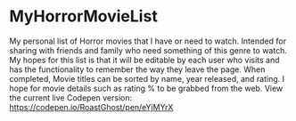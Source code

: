 # MyHorrorMovieList
My personal list of Horror movies that I have or need to watch. Intended for sharing with friends and family who need something of this genre to watch. My hopes for this list is that it will be editable by each user who visits and has the functionality to remember the way they leave the page. When completed, Movie titles can be sorted by name, year released, and rating. I hope for movie details such as rating % to be grabbed from the web.
View the current live Codepen version: https://codepen.io/RoastGhost/pen/eYjMYrX
